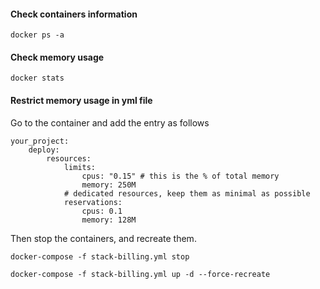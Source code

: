 #### Check containers information
```
docker ps -a
```

#### Check memory usage
```
docker stats
```

#### Restrict memory usage in yml file
Go to the container and add the entry as follows

```
your_project:
    deploy:
        resources:
            limits:
                cpus: "0.15" # this is the % of total memory
                memory: 250M
            # dedicated resources, keep them as minimal as possible
            reservations:
                cpus: 0.1
                memory: 128M
```

Then stop the containers, and recreate them.

```
docker-compose -f stack-billing.yml stop

docker-compose -f stack-billing.yml up -d --force-recreate
```